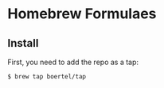 # Homebrew Formulaes

## Install

First, you need to add the repo as a tap:
```
$ brew tap boertel/tap
```
